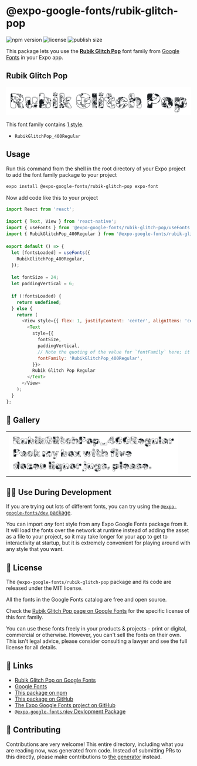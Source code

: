 # @expo-google-fonts/rubik-glitch-pop

![npm version](https://flat.badgen.net/npm/v/@expo-google-fonts/rubik-glitch-pop)
![license](https://flat.badgen.net/github/license/expo/google-fonts)
![publish size](https://flat.badgen.net/packagephobia/install/@expo-google-fonts/rubik-glitch-pop)

This package lets you use the [**Rubik Glitch Pop**](https://fonts.google.com/specimen/Rubik+Glitch+Pop) font family from [Google Fonts](https://fonts.google.com/) in your Expo app.

## Rubik Glitch Pop

![Rubik Glitch Pop](./font-family.png)

This font family contains [1 style](#-gallery).

- `RubikGlitchPop_400Regular`

## Usage

Run this command from the shell in the root directory of your Expo project to add the font family package to your project
```sh
expo install @expo-google-fonts/rubik-glitch-pop expo-font
```

Now add code like this to your project
```js
import React from 'react';

import { Text, View } from 'react-native';
import { useFonts } from '@expo-google-fonts/rubik-glitch-pop/useFonts';
import { RubikGlitchPop_400Regular } from '@expo-google-fonts/rubik-glitch-pop/400Regular';

export default () => {
  let [fontsLoaded] = useFonts({
    RubikGlitchPop_400Regular,
  });

  let fontSize = 24;
  let paddingVertical = 6;

  if (!fontsLoaded) {
    return undefined;
  } else {
    return (
      <View style={{ flex: 1, justifyContent: 'center', alignItems: 'center' }}>
        <Text
          style={{
            fontSize,
            paddingVertical,
            // Note the quoting of the value for `fontFamily` here; it expects a string!
            fontFamily: 'RubikGlitchPop_400Regular',
          }}>
          Rubik Glitch Pop Regular
        </Text>
      </View>
    );
  }
};

```

## 🔡 Gallery


||||
|-|-|-|
|![RubikGlitchPop_400Regular](.//400Regular/RubikGlitchPop_400Regular.ttf.png)||||


## 👩‍💻 Use During Development

If you are trying out lots of different fonts, you can try using the [`@expo-google-fonts/dev` package](https://github.com/freeboub/google-fonts/tree/master/font-packages/dev#readme).

You can import *any* font style from any Expo Google Fonts package from it. It will load the fonts
over the network at runtime instead of adding the asset as a file to your project, so it may take longer
for your app to get to interactivity at startup, but it is extremely convenient
for playing around with any style that you want.

## 📖 License

The `@expo-google-fonts/rubik-glitch-pop` package and its code are released under the MIT license.

All the fonts in the Google Fonts catalog are free and open source.

Check the [Rubik Glitch Pop page on Google Fonts](https://fonts.google.com/specimen/Rubik+Glitch+Pop) for the specific license of this font family.

You can use these fonts freely in your products & projects - print or digital, commercial or otherwise. However, you can't sell the fonts on their own. This isn't legal advice, please consider consulting a lawyer and see the full license for all details.

## 🔗 Links

- [Rubik Glitch Pop on Google Fonts](https://fonts.google.com/specimen/Rubik+Glitch+Pop)
- [Google Fonts](https://fonts.google.com/)
- [This package on npm](https://www.npmjs.com/package/@expo-google-fonts/rubik-glitch-pop)
- [This package on GitHub](https://github.com/freeboub/google-fonts/tree/master/font-packages/rubik-glitch-pop)
- [The Expo Google Fonts project on GitHub](https://github.com/freeboub/google-fonts)
- [`@expo-google-fonts/dev` Devlopment Package](https://github.com/freeboub/google-fonts/tree/master/font-packages/dev)

## 🤝 Contributing

Contributions are very welcome! This entire directory, including what you are reading now, was generated from code. Instead of submitting PRs to this directly, please make contributions to [the generator](https://github.com/freeboub/google-fonts/tree/master/packages/generator) instead.
